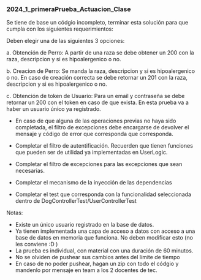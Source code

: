 ### 2024_1_primeraPrueba_Actuacion_Clase

Se tiene de base un códgio incompleto, terminar esta solución para que cumpla con los siguientes requerimientos: 

Deben elegir una de las siguientes 3 opciones: 

a. Obtención de Perro: 
A partir de una raza se debe obtener un 200 con la raza, descripcion y si es hipoalergenico o no.

b. Creacion de Perro:
Se manda la raza, descripcion y si es hipoalergenico o no.
En caso de creación correcta se debe retornar un 201 con la raza, descripcion y si es hipoalergenico o no.

c. Obtención de token de Usuario:
Para un email y contraseña se debe retornar un 200 con el token en caso de que exista. En esta prueba va a haber un usuario único ya registrado.

- En caso de que alguna de las operaciones previas no haya sido completada, el filtro de excepciones debe encargarse de devolver el mensaje y código de error que corresponda que corresponda.

- Completar el filtro de autentificación. Recuerden que tienen funciones que pueden ser de utilidad ya implementadas en UserLogic.

- Completar el filtro de excepciones para las excepciones que sean necesarias.

- Completar el mecanismo de la inyección de las dependencias 

- Completar el test que corresponda con la funcionalidad seleccionada dentro de DogControllerTest/UserControllerTest

Notas:
- Existe un único usuario registrado en la base de datos.
- Ya tienen implementada una capa de acceso a datos con acceso a una base de datos en memoria que funciona. No deben modificar esto (no les conviene :D )
- La prueba es individual, con material con una duración de 60 minutos.
- No se olviden de pushear sus cambios antes del límite de tiempo
- En caso de no poder pushear, hagan un zip con todo el códgio y mandenlo por mensaje en team a los 2 docentes de tec.